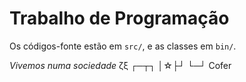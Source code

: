 # Trabalho de Programação

Os códigos-fonte estão em `src/`, e as classes em `bin/`.

_Vivemos numa sociedade_
 ζξ
┌─┬┐
│☆├┘
└─┘
Cofer

